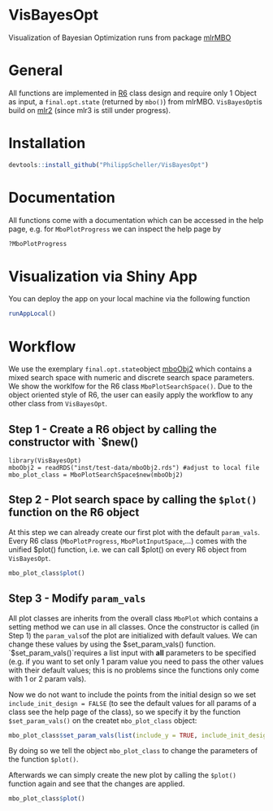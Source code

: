 # VisBayesOpt
Visualization of Bayesian Optimization runs from package [mlrMBO](https://mlrmbo.mlr-org.com/index.html)

# General
All functions are implemented in [R6](https://r6.r-lib.org) class design and require only 1 Object as input, a `final.opt.state` (returned by `mbo()`) from mlrMBO. `VisBayesOpt`is build on [mlr2](https://github.com/mlr-org/mlr) (since mlr3 is still under progress).

# Installation
```r
devtools::install_github("PhilippScheller/VisBayesOpt")
```

# Documentation
All functions come with a documentation which can be accessed in the help page, e.g. for `MboPlotProgress` we can inspect the help page by
```r
?MboPlotProgress
```

# Visualization via Shiny App
You can deploy the app on your local machine via the following function

```r
runAppLocal()
```

# Workflow
We use the exemplary `final.opt.state`object [mboObj2](inst/test-data/mboObj2.rds) which contains a mixed search space with numeric and discrete search space parameters. We show the worklfow for the R6 class `MboPlotSearchSpace()`.
Due to the object oriented style of R6, the user can easily apply the workflow to any other class from `VisBayesOpt`.

## Step 1 - Create a R6 object by calling the constructor with `$new()
```r{}
library(VisBayesOpt)
mboObj2 = readRDS("inst/test-data/mboObj2.rds") #adjust to local file
mbo_plot_class = MboPlotSearchSpace$new(mboObj2)
  ```
## Step 2 - Plot search space by calling the `$plot()` function on the R6 object
At this step we can already create our first plot with the default `param_vals`. Every R6 class (`MboPlotProgress`, `MboPlotInputSpace`,...) comes with the unified $plot() function, i.e. we can call $plot() on every R6 object from `VisBayesOpt`.
```r
mbo_plot_class$plot()
```
## Step 3 - Modify `param_vals`
All plot classes are inherits from the overall class `MboPlot` which contains a setting method we can use in all classes. Once the constructor is called (in Step 1) the `param_vals`of the plot are initialized with default values. We can change these values by using the $set_param_vals() function.   
`$set_param_vals()`requires a list input with **all** parameters to be specified (e.g. if you want to set only 1 param value you need to pass the other values with their default values; this is no problems since the functions only come with 1 or 2 param vals).  

Now we do not want to include the points from the initial design so we set `include_init_design = FALSE` (to see the default values for all params of a class see the help page of the class), so we specify it by the function `$set_param_vals()` on the createt `mbo_plot_class` object:

```r
mbo_plot_class$set_param_vals(list(include_y = TRUE, include_init_design = FALSE))
```

By doing so we tell the object `mbo_plot_class` to change the parameters of the function `$plot()`. 

Afterwards we can simply create the new plot by calling the `$plot()` function again and see that the changes are applied.
```r
mbo_plot_class$plot()
```


  
  
